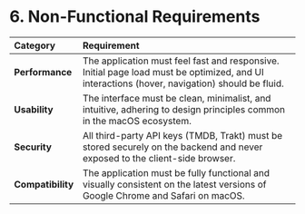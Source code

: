 # 6. Non-Functional Requirements

| Category | Requirement |
| :--- | :--- |
| **Performance** | The application must feel fast and responsive. Initial page load must be optimized, and UI interactions (hover, navigation) should be fluid. |
| **Usability** | The interface must be clean, minimalist, and intuitive, adhering to design principles common in the macOS ecosystem. |
| **Security** | All third-party API keys (TMDB, Trakt) must be stored securely on the backend and never exposed to the client-side browser. |
| **Compatibility**| The application must be fully functional and visually consistent on the latest versions of Google Chrome and Safari on macOS. |
